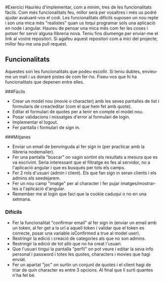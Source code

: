 #Exercici
Hauríeu d'implementar, com a mínim, tres de les funcionalitats fàcils. Com més funcionalitats feu, millor serà per vosaltres i més us podré ajudar avaluant-vos el codi. 
Les funcionalitats difícils suposen un nou repte i son una mica més "realistes" quan us toqui programar sols una aplicació en node i angular. Haureu de pensar una mica més com fer les coses i potser fer servir alguna llibreria nova. 
Teniu fins diumenge per enviar-me el link al vostre repositori. Si agafeu aquest repositori com a inici del projecte, millor feu-me una pull request.

## Funcionalitats
Aquestes son les funcionalitats que podeu escollir. Si teniu dubtes, envieu-me un mail i us donaré pistes de com fer-ho. Fixeu-vos que hi ha funcionalitats que depenen entre elles.

###Fàcils
- Crear un model nou (movie o character) amb les seves pantalles de list i formularis de crear/editar (com el que hem fet amb quote).
- Editar el formulari de quotes per a tenir en compte el model nou.
- Posar validacions i missatges d'error al formulari de login.
- Implementar el logout.
- Fer pantalla i formulari de sign in.

###Mitjanes
- Enviar un email de benvinguda al fer sign in (per practicar amb la llibreria nodemailer).
- Fer una pantalla "buscar" on vagin sortint els resultats a mesura que es va escrivint. Seria interessant que el filtratge es fes al servidor, no a l'aplicació angular i que es busqués per tots els camps.
- Fer 2 rols d'usuari (admin i client). Els que fan sign in seran clients i els admins els seedejarem.
- Fer un nou camp "imatge" per al character i fer pujar imatges/mostrar-les a l'aplicació d'angular.
- Remember me al login que faci que la cookie caduqui o no en una setmana.

### Difícils
- Fer la funcionalitat "confirmar email" al fer sign in (enviar un email amb un token, al fer get a la url a aquell token i validar que el token es correcte, posar una variable isConfirmed a true al model user).
- Restringir la edició i creació de categories als que no son admins.
- Restringir la edició de tot allò que no ha creat l'usuari.
- Que l'usuari tingui la pantalla "perfil" on pot veure i editar la seva info personal i password i totes les quotes, characters i movies que hagi enviat.
- Fer un apartat "joc" on surtin un conjunt de quotes i el client hagi de triar de quin character es entre 3 opcions. Al final que li surti quantes n'ha fet bé.
